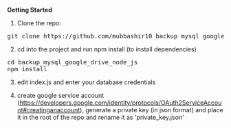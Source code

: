 **Getting Started**

1) Clone the repo:

<pre>git clone https://github.com/mubbashir10 backup_mysql_google_drive_node_js.git</pre>

2) cd into the project and run npm install (to install dependencies)

<pre>
cd backup_mysql_google_drive_node_js
npm install</pre>

3) edit index.js and enter your database credentials

4) create google service account (https://developers.google.com/identity/protocols/OAuth2ServiceAccount#creatinganaccount), generate a private key (in json format) and place it in the root of the repo and rename it as 'private_key.json'